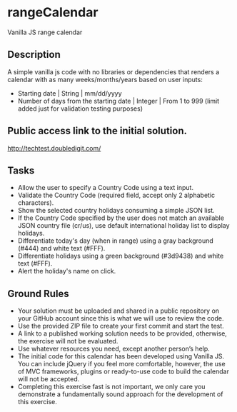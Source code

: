 # rangeCalendar
Vanilla JS range calendar

## Description
A simple vanilla js code with no libraries or dependencies that renders a calendar with as many weeks/months/years based on user inputs:

  - Starting date | String | mm/dd/yyyy
  - Number of days from the starting date | Integer | From 1 to 999 (limit added just for validation testing purposes)

## Public access link to the initial solution.
http://techtest.doubledigit.com/

## Tasks
  - Allow the user to specify a Country Code using a text input.
  - Validate the Country Code (required field, accept only 2 alphabetic characters).
  - Show the selected country holidays consuming a simple JSON list.
  - If the Country Code specified by the user does not match an available JSON country file (cr/us), use default international holiday list to display holidays.
  - Differentiate today's day (when in range) using a gray background (#444) and white text (#FFF).
  - Differentiate holidays using a green background (#3d9438) and white text (#FFF).
  - Alert the holiday's name on click.

## Ground Rules
  - Your solution must be uploaded and shared in a public repository on your GitHub account since this is what we will use to review the code.
  - Use the provided ZIP file to create your first commit and start the test.
  - A link to a published working solution needs to be provided, otherwise, the exercise will not be evaluated.
  - Use whatever resources you need, except another person’s help.
  - The initial code for this calendar has been developed using Vanilla JS. You can include jQuery if you feel more comfortable, however, the use of MVC frameworks, plugins or ready-to-use code to build the calendar will not be accepted.
  - Completing this exercise fast is not important, we only care you demonstrate a fundamentally sound approach for the development of this exercise.